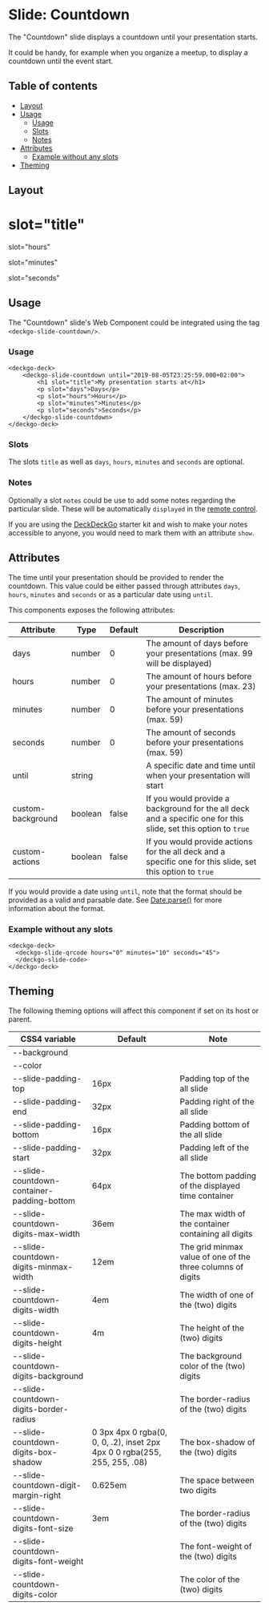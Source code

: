 # Slide: Countdown

The "Countdown" slide displays a countdown until your presentation starts.

It could be handy, for example when you organize a meetup, to display a countdown until the event start.

## Table of contents

- [Layout](#app-slide-countdown-layout)
- [Usage](#app-slide-countdown-usage)
  - [Usage](#app-slide-countdown-usage-1)
  - [Slots](#app-slide-countdown-slots)
  - [Notes](#app-slide-countdown-notes)
- [Attributes](#app-slide-countdown-attributes)
  - [Example without any slots](#app-slide-countdown-example-without-any-slots)
- [Theming](#app-slide-countdown-theming)

## Layout

<div class="container ion-margin">
  <deckgo-deck embedded={true}>
    <deckgo-slide-countdown hours={1} minutes={0} seconds={5}>
        <h1 slot="title">slot="title"</h1>
        <p slot="hours">slot="hours"</p>
        <p slot="minutes">slot="minutes"</p>
        <p slot="seconds">slot="seconds"</p>
    </deckgo-slide-countdown>
  </deckgo-deck>
</div>

## Usage

The "Countdown" slide's Web Component could be integrated using the tag `<deckgo-slide-countdown/>`.

### Usage

```
<deckgo-deck>
    <deckgo-slide-countdown until="2019-08-05T23:25:59.000+02:00">
        <h1 slot="title">My presentation starts at</h1>
        <p slot="days">Days</p>
        <p slot="hours">Hours</p>
        <p slot="minutes">Minutes</p>
        <p slot="seconds">Seconds</p>
    </deckgo-slide-countdown>
</deckgo-deck>  
```

### Slots

The slots `title` as well as `days`, `hours`, `minutes` and `seconds` are optional.

### Notes

Optionally a slot `notes` could be use to add some notes regarding the particular slide. These will be automatically `displayed` in the [remote control](https://deckdeckgo.app).

If you are using the [DeckDeckGo] starter kit and wish to make your notes accessible to anyone, you would need to mark them with an attribute `show`.

## Attributes

The time until your presentation should be provided to render the countdown. This value could be either passed through attributes `days`, `hours`, `minutes` and `seconds` or as a particular date using `until`. 

This components exposes the following attributes:
                                                                                                                                                                                                                                                        
| Attribute                      | Type   | Default   | Description   |
| -------------------------- |-----------------|-----------------|-----------------|
| days | number | 0 | The amount of days before your presentations (max. 99 will be displayed) |
| hours | number | 0 | The amount of hours before your presentations (max. 23) |
| minutes | number | 0 | The amount of minutes before your presentations (max. 59) |
| seconds | number | 0 | The amount of seconds before your presentations (max. 59) |
| until | string | | A specific date and time until when your presentation will start |
| custom-background | boolean | false | If you would provide a background for the all deck and a specific one for this slide, set this option to `true` |
| custom-actions | boolean | false | If you would provide actions for the all deck and a specific one for this slide, set this option to `true` |

If you would provide a date using `until`, note that the format should be provided as a valid and parsable date. See [Date.parse()](https://developer.mozilla.org/fr/docs/Web/JavaScript/Reference/Objets_globaux/Date/parse) for more information about the format.

### Example without any slots

```
<deckgo-deck>
  <deckgo-slide-qrcode hours="0" minutes="10" seconds="45">
  </deckgo-slide-code>
</deckgo-deck>  
```

## Theming

The following theming options will affect this component if set on its host or parent.

| CSS4 variable                      | Default | Note |
| -------------------------- |-----------------|-----------------|
| --background |  |  |
| --color |  |  |
| --slide-padding-top | 16px | Padding top of the all slide |
| --slide-padding-end | 32px | Padding right of the all slide |
| --slide-padding-bottom | 16px | Padding bottom of the all slide |
| --slide-padding-start | 32px | Padding left of the all slide |
| --slide-countdown-container-padding-bottom | 64px | The bottom padding of the displayed time container |
| --slide-countdown-digits-max-width  | 36em | The max width of the container containing all digits |
| --slide-countdown-digits-minmax-width  | 12em | The grid minmax value of one of the three columns of digits |
| --slide-countdown-digits-width  | 4em | The width of one of the (two) digits |
| --slide-countdown-digits-height | 4m | The height of the (two) digits |
| --slide-countdown-digits-background |  | The background color of the (two) digits |
| --slide-countdown-digits-border-radius |  | The border-radius of the (two) digits |
| --slide-countdown-digits-box-shadow | 0 3px 4px 0 rgba(0, 0, 0, .2), inset 2px 4px 0 0 rgba(255, 255, 255, .08) | The box-shadow of the (two) digits |
| --slide-countdown-digit-margin-right | 0.625em | The space between two digits |
| --slide-countdown-digits-font-size | 3em | The border-radius of the (two) digits |
| --slide-countdown-digits-font-weight |  | The font-weight of the (two) digits |
| --slide-countdown-digits-color |  | The color of the (two) digits |

[DeckDeckGo]: https://deckdeckgo.com